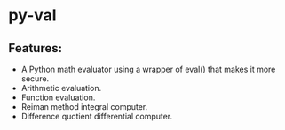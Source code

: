 # py-val
## Features:
- A Python math evaluator using a wrapper of eval() that makes it more secure.
- Arithmetic evaluation.
- Function evaluation.
- Reiman method integral computer.
- Difference quotient differential computer.

